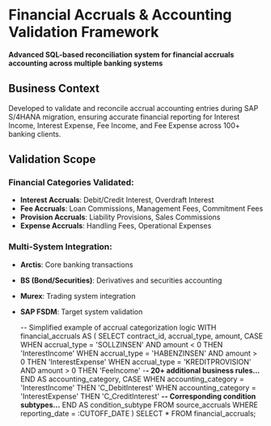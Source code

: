 # Financial Accruals & Accounting Validation Framework

**Advanced SQL-based reconciliation system for financial accruals accounting across multiple banking systems**

## Business Context

Developed to validate and reconcile accrual accounting entries during SAP S/4HANA migration, ensuring accurate financial reporting for Interest Income, Interest Expense, Fee Income, and Fee Expense across 100+ banking clients.

## Validation Scope

### Financial Categories Validated:
- **Interest Accruals**: Debit/Credit Interest, Overdraft Interest
- **Fee Accruals**: Loan Commissions, Management Fees, Commitment Fees
- **Provision Accruals**: Liability Provisions, Sales Commissions
- **Expense Accruals**: Handling Fees, Operational Expenses

### Multi-System Integration:
- **Arctis**: Core banking transactions
- **BS (Bond/Securities)**: Derivatives and securities accounting
- **Murex**: Trading system integration
- **SAP FSDM**: Target system validation

  -- Simplified example of accrual categorization logic
WITH financial_accruals AS (
  SELECT 
    contract_id,
    accrual_type,
    amount,
    CASE 
      WHEN accrual_type = 'SOLLZINSEN' AND amount < 0 THEN 'InterestIncome'
      WHEN accrual_type = 'HABENZINSEN' AND amount > 0 THEN 'InterestExpense'
      WHEN accrual_type = 'KREDITPROVISION' AND amount > 0 THEN 'FeeIncome'
      -**- 20+ additional business rules...**
    END AS accounting_category,
    CASE 
      WHEN accounting_category = 'InterestIncome' THEN 'C_DebitInterest'
      WHEN accounting_category = 'InterestExpense' THEN 'C_CreditInterest'
      **-- Corresponding condition subtypes...**
    END AS condition_subtype
  FROM source_accruals
  WHERE reporting_date = :CUTOFF_DATE
)
SELECT * FROM financial_accruals;
